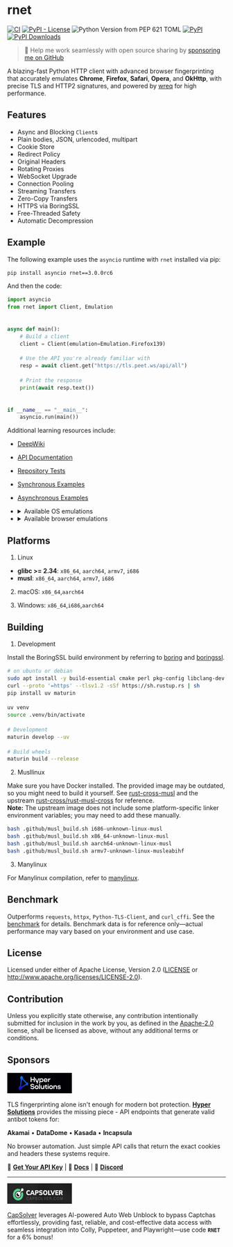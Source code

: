 # rnet

[![CI](https://github.com/0x676e67/rnet/actions/workflows/ci.yml/badge.svg)](https://github.com/0x676e67/rnet/actions/workflows/ci.yml)
[![PyPI - License](https://img.shields.io/pypi/l/rnet)](https://github.com/0x676e67/rnet/blob/main/LICENSE)
![Python Version from PEP 621 TOML](https://img.shields.io/python/required-version-toml?tomlFilePath=https%3A%2F%2Fraw.githubusercontent.com%2F0x676e67%2Frnet%2Fmain%2Fpyproject.toml&logo=python)
[![PyPI](https://img.shields.io/pypi/v/rnet?logo=python)](https://pypi.org/project/rnet/)
[![PyPI Downloads](https://static.pepy.tech/badge/rnet)](https://pepy.tech/projects/rnet)

> 🚀 Help me work seamlessly with open source sharing by [sponsoring me on GitHub](https://github.com/0x676e67/0x676e67/blob/main/SPONSOR.md)

A blazing-fast Python HTTP client with advanced browser fingerprinting that accurately emulates **Chrome**, **Firefox**, **Safari**, **Opera**, and **OkHttp**, with precise TLS and HTTP2 signatures, and powered by [wreq](https://github.com/0x676e67/wreq) for high performance.

## Features

- Async and Blocking `Client`s
- Plain bodies, JSON, urlencoded, multipart
- Cookie Store
- Redirect Policy
- Original Headers
- Rotating Proxies
- WebSocket Upgrade
- Connection Pooling
- Streaming Transfers
- Zero-Copy Transfers
- HTTPS via BoringSSL
- Free-Threaded Safety
- Automatic Decompression

## Example

The following example uses the `asyncio` runtime with `rnet` installed via pip:

```bash
pip install asyncio rnet==3.0.0rc6
```

And then the code:

```python
import asyncio
from rnet import Client, Emulation


async def main():
    # Build a client
    client = Client(emulation=Emulation.Firefox139)

    # Use the API you're already familiar with
    resp = await client.get("https://tls.peet.ws/api/all")

    # Print the response
    print(await resp.text())


if __name__ == "__main__":
    asyncio.run(main())

```

Additional learning resources include:

- [DeepWiki](https://deepwiki.com/0x676e67/rnet)
- [API Documentation](https://github.com/0x676e67/rnet/blob/main/python/rnet)
- [Repository Tests](https://github.com/0x676e67/rnet/tree/main/tests)
- [Synchronous Examples](https://github.com/0x676e67/rnet/tree/main/python/examples/blocking)
- [Asynchronous Examples](https://github.com/0x676e67/rnet/tree/main/python/examples)
- <details>
  <summary>Available OS emulations</summary>

  | **OS**      | **Description**                |
  | ----------- | ------------------------------ |
  | **Windows** | Windows (any version)          |
  | **MacOS**   | macOS (any version)            |
  | **Linux**   | Linux (any distribution)       |
  | **Android** | Android (mobile)               |
  | **iOS**     | iOS (iPhone/iPad)              |

  </details>
- <details>
  <summary>Available browser emulations</summary>

  | **Browser** | **Versions**                                                                                                                                                                                                                                                                                                                                                                            |
  | ----------- | --------------------------------------------------------------------------------------------------------------------------------------------------------------------------------------------------------------------------------------------------------------------------------------------------------------------------------------------------------------------------------------- |
  | **Chrome**  | `Chrome100`, `Chrome101`, `Chrome104`, `Chrome105`, `Chrome106`, `Chrome107`, `Chrome108`, `Chrome109`, `Chrome110`, `Chrome114`, `Chrome116`, `Chrome117`, `Chrome118`, `Chrome119`, `Chrome120`, `Chrome123`, `Chrome124`, `Chrome126`, `Chrome127`, `Chrome128`, `Chrome129`, `Chrome130`, `Chrome131`, `Chrome132`, `Chrome133`, `Chrome134`, `Chrome135`, `Chrome136`, `Chrome137` |
  | **Safari**  | `SafariIos17_2`, `SafariIos17_4_1`, `SafariIos16_5`, `Safari15_3`, `Safari15_5`, `Safari15_6_1`, `Safari16`, `Safari16_5`, `Safari17_0`, `Safari17_2_1`, `Safari17_4_1`, `Safari17_5`, `Safari18`, `SafariIPad18`, `Safari18_2`, `SafariIos18_1_1`, `Safari18_3`, `Safari18_3_1`, `Safari18_5`                                                                                          |
  | **Firefox** | `Firefox109`, `Firefox117`, `Firefox128`, `Firefox133`, `Firefox135`, `FirefoxPrivate135`, `FirefoxAndroid135`, `Firefox136`, `FirefoxPrivate136`, `Firefox139`                                                                                                                                                                                                                         |
  | **OkHttp**  | `OkHttp3_9`, `OkHttp3_11`, `OkHttp3_13`, `OkHttp3_14`, `OkHttp4_9`, `OkHttp4_10`, `OkHttp4_12`, `OkHttp5`                                                                                                                                                                                                                                                                               |
  | **Edge**    | `Edge101`, `Edge122`, `Edge127`, `Edge131`, `Edge134`                                                                                                                                                                                                                                                                                                                                   |
  | **Opera**   | `Opera116`, `Opera117`, `Opera118`, `Opera119`                                                                                                                                                                                                                                                                                                                                          |

  </details>

## Platforms

1. Linux

- **glibc >= 2.34**: `x86_64`, `aarch64`, `armv7`, `i686`
- **musl**: `x86_64`, `aarch64`, `armv7`, `i686`

2. macOS: `x86_64`,`aarch64`

3. Windows: `x86_64`,`i686`,`aarch64`

## Building

1. Development

Install the BoringSSL build environment by referring to [boring](https://github.com/cloudflare/boring/blob/master/.github/workflows/ci.yml) and [boringssl](https://github.com/google/boringssl/blob/master/BUILDING.md#build-prerequisites).

```bash
# on ubuntu or debian
sudo apt install -y build-essential cmake perl pkg-config libclang-dev musl-tools git
curl --proto '=https' --tlsv1.2 -sSf https://sh.rustup.rs | sh
pip install uv maturin

uv venv
source .venv/bin/activate

# Development
maturin develop --uv

# Build wheels
maturin build --release
```

2. Musllinux

Make sure you have Docker installed. The provided image may be outdated, so you might need to build it yourself. See [rust-cross-musl](https://github.com/0x676e67/toolchain/blob/master/rust-musl-cross/Dockerfile) and the upstream [rust-cross/rust-musl-cross](https://github.com/rust-cross/rust-musl-cross) for reference.  
**Note:** The upstream image does not include some platform-specific linker environment variables; you may need to add these manually.

```bash
bash .github/musl_build.sh i686-unknown-linux-musl
bash .github/musl_build.sh x86_64-unknown-linux-musl
bash .github/musl_build.sh aarch64-unknown-linux-musl
bash .github/musl_build.sh armv7-unknown-linux-musleabihf
```

3. Manylinux

For Manylinux compilation, refer to [manylinux](https://github.com/PyO3/maturin?tab=readme-ov-file#manylinux-and-auditwheel).

## Benchmark

Outperforms `requests`, `httpx`, `Python-TLS-Client`, and `curl_cffi`. See the [benchmark](https://github.com/0x676e67/rnet/tree/main/python/benchmark) for details. Benchmark data is for reference only—actual performance may vary based on your environment and use case.

## License

Licensed under either of Apache License, Version 2.0 ([LICENSE](./LICENSE) or http://www.apache.org/licenses/LICENSE-2.0).

## Contribution

Unless you explicitly state otherwise, any contribution intentionally submitted for inclusion in the work by you, as defined in the [Apache-2.0](./LICENSE) license, shall be licensed as above, without any additional terms or conditions.

## Sponsors

<a href="https://hypersolutions.co/?utm_source=github&utm_medium=readme&utm_campaign=rnet" target="_blank"><img src="https://raw.githubusercontent.com/0x676e67/rnet/main/.github/assets/hypersolutions.jpg" height="47" width="149"></a>

TLS fingerprinting alone isn't enough for modern bot protection. **[Hyper Solutions](https://hypersolutions.co?utm_source=github&utm_medium=readme&utm_campaign=rnet)** provides the missing piece - API endpoints that generate valid antibot tokens for:

**Akamai** • **DataDome** • **Kasada** • **Incapsula**

No browser automation. Just simple API calls that return the exact cookies and headers these systems require.

🚀 **[Get Your API Key](https://hypersolutions.co?utm_source=github&utm_medium=readme&utm_campaign=rnet)** | 📖 **[Docs](https://docs.justhyped.dev)** | 💬 **[Discord](https://discord.gg/akamai)**

---

<a href="https://dashboard.capsolver.com/passport/register?inviteCode=y7CtB_a-3X6d" target="_blank"><img src="https://raw.githubusercontent.com/0x676e67/rnet/main/.github/assets/capsolver.jpg" height="47" width="149"></a>

[CapSolver](https://www.capsolver.com/?utm_source=github&utm_medium=banner_repo&utm_campaign=rnet) leverages AI-powered Auto Web Unblock to bypass Captchas effortlessly, providing fast, reliable, and cost-effective data access with seamless integration into Colly, Puppeteer, and Playwright—use code **`RNET`** for a 6% bonus!
